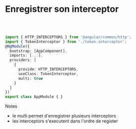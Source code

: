 <!-- .slide: class="sfeir-basic-slide with-code" -->
# Enregistrer son interceptor
<br><br>
```typescript
import { HTTP_INTERCEPTORS } from '@angular/common/http';
import { TokenInterceptor } from './token.interceptor';
@NgModule({
  bootstrap: [AppComponent],
  imports: [...],
  providers: [
    {
      provide: HTTP_INTERCEPTORS,
      useClass: TokenInterceptor,
      multi: true
    }
  ]
})
export class AppModule { }
```
<!-- .element: class="big-code" -->
Notes
- le multi permet d'enregistrer plusieurs interceptors
- les interceptors s'executent dans l'ordre de register
